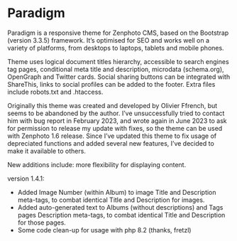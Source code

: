 # Paradigm

Paradigm is a responsive theme for Zenphoto CMS, based on the Bootstrap (version 3.3.5) framework. It’s optimised for SEO and works well on a variety of platforms, from desktops to laptops, tablets and mobile phones.

Theme uses logical document titles hierarchy, accessible to search engines tag pages, conditional meta title and description, microdata (schema.org), OpenGraph and Twitter cards. Social sharing buttons can be integrated with ShareThis, links to social profiles can be added to the footer.
Extra files include robots.txt and .htaccess.

Originally this theme was created and developed by Olivier Ffrench, but seems to be abandoned by the author. I’ve unsuccessfully tried to contact him with bug report in February 2023, and wrote again in June 2023 to ask for permission to release my update with fixes, so the theme can be used with Zenphoto 1.6 release.
Since I’ve updated this theme to fix usage of depreciated functions and added several new features, I’ve decided to make it available to others.

New additions include: more flexibility for displaying content.

version 1.4.1:

 - Added Image Number (within Album) to image Title and Description meta-tags, to combat identical Title and Description for images.
 - Added auto-generated text to Albums (without descriptions) and Tags pages Description meta-tags, to combat identical Title and Description for those pages.
 - Some code clean-up for usage with php 8.2 (thanks, fretzl)
